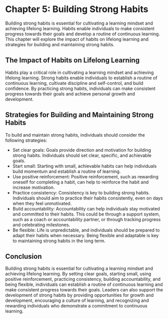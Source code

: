 Chapter 5: Building Strong Habits
=================================

Building strong habits is essential for cultivating a learning mindset and achieving lifelong learning. Habits enable individuals to make consistent progress towards their goals and develop a routine of continuous learning. This chapter will explore the impact of habits on lifelong learning and strategies for building and maintaining strong habits.

The Impact of Habits on Lifelong Learning
-----------------------------------------

Habits play a critical role in cultivating a learning mindset and achieving lifelong learning. Strong habits enable individuals to establish a routine of continuous learning, cultivate discipline and self-control, and build confidence. By practicing strong habits, individuals can make consistent progress towards their goals and achieve personal growth and development.

Strategies for Building and Maintaining Strong Habits
-----------------------------------------------------

To build and maintain strong habits, individuals should consider the following strategies:

* Set clear goals: Goals provide direction and motivation for building strong habits. Individuals should set clear, specific, and achievable goals.
* Start small: Starting with small, achievable habits can help individuals build momentum and establish a routine of learning.
* Use positive reinforcement: Positive reinforcement, such as rewarding oneself for completing a habit, can help to reinforce the habit and increase motivation.
* Practice consistency: Consistency is key to building strong habits. Individuals should aim to practice their habits consistently, even on days when they feel unmotivated.
* Build accountability: Accountability can help individuals stay motivated and committed to their habits. This could be through a support system, such as a coach or accountability partner, or through tracking progress and celebrating milestones.
* Be flexible: Life is unpredictable, and individuals should be prepared to adapt their habits when necessary. Being flexible and adaptable is key to maintaining strong habits in the long term.

Conclusion
----------

Building strong habits is essential for cultivating a learning mindset and achieving lifelong learning. By setting clear goals, starting small, using positive reinforcement, practicing consistency, building accountability, and being flexible, individuals can establish a routine of continuous learning and make consistent progress towards their goals. Leaders can also support the development of strong habits by providing opportunities for growth and development, encouraging a culture of learning, and recognizing and rewarding individuals who demonstrate a commitment to continuous learning.
